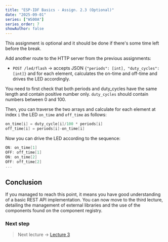 ```yaml
---
title: "ESP-IDF Basics - Assign. 2.3 (Optional)"
date: "2025-09-01"
series: ["WS00A"]
series_order: 7
showAuthor: false
---
```


This assignment is optional and it should be done if there's some time left before the break.

Add another route to the HTTP server from the previous assignments:

- `POST /led/flash` &rarr; accepts JSON `{"periods": [int], "duty_cycles": [int]}` and for each element, calculates the on-time and off-time and drives the LED accordingly.

You need to first check that both periods and duty_cycles have the same length and contain positive number only. `duty_cycles` should contain numbers between 0 and 100.

Then, you can traverse the two arrays and calculate for each element at index `i` the LED `on_time` and `off_time` as follows:
```c
on_time[i] = duty_cycle[i]/100 * periods[i]
off_time[i] = periods[i]-on_time[i]
````

Now you can drive the LED according to the sequence:
```c
ON: on_time[1]
OFF: off_time[1]
ON: on_time[2]
OFF: off_time[2]
...
```

## Conclusion

If you managed to reach this point, it means you have good understanding of a basic REST API implementation. You can now move to the third lecture, detailing the management of external libraries and the use of the components found on the component registry.

### Next step
> Next lecture &rarr; [Lecture 3](/workshops/brazil-2025/lecture-3/)

